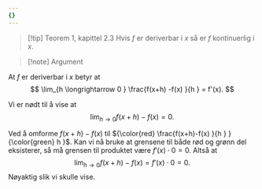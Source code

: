 ```yaml
---
{}
---
```


> [!tip] Teorem 1, kapittel 2.3
>  Hvis $f$ er deriverbar i $x$ så er $f$ kontinuerlig i $x$.

> [!note] Argument 
> 

At $f$ er deriverbar i $x$ betyr at
$$
\lim_{h \longrightarrow  0 } \frac{f(x+h) -f(x) }{h } = f'(x). 
$$

Vi er nødt til å vise at 
$$
\lim_{h \longrightarrow  0 } f(x+h)-f(x) = 0. 
$$

Ved å omforme $f(x+h)-f(x)$ til ${\color{red} \frac{f(x+h)-f(x) }{h } } {\color{green} h }$. Kan vi nå bruke at grensene til både rød og grønn del eksisterer, så må grensen til produktet være $f'(x)\cdot 0 = 0$. Altså at
$$
\lim_{h \longrightarrow  0 } f(x+h)-f(x) = f'(x)\cdot0 =0. 
$$
Nøyaktig slik vi skulle vise.